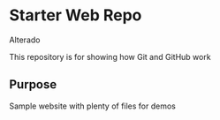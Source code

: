 # Starter Web Repo
Alterado

This repository is for showing how Git and GitHub work

## Purpose

Sample website with plenty of files for demos
